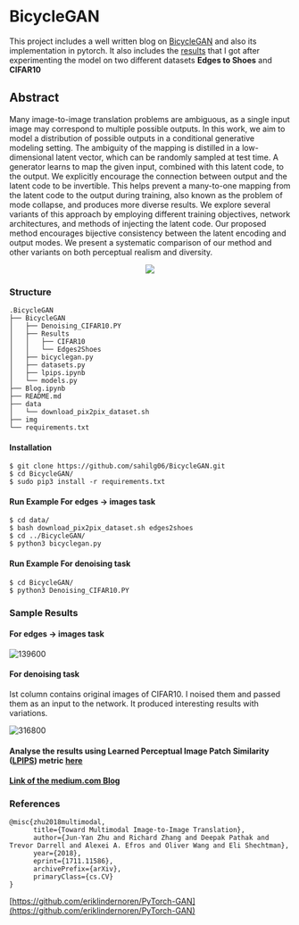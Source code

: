 # BicycleGAN
This project includes a well written blog on [BicycleGAN](/Blog.ipynb) and also its implementation in pytorch. It also includes the [results](BicycleGAN/Results/
) that I got after experimenting the model on two different datasets **Edges to Shoes** and **CIFAR10**

## Abstract
Many image-to-image translation problems are ambiguous, as a single input image may correspond to multiple possible outputs. In this work, we aim to model a distribution of possible outputs in a conditional generative modeling setting. The ambiguity of the mapping is distilled in a low-dimensional latent vector, which can be randomly sampled at test time. A generator learns to map the given input, combined with this latent code, to the output. We explicitly encourage the connection between output and the latent code to be invertible. This helps prevent a many-to-one mapping from the latent code to the output during training, also known as the problem of mode collapse, and produces more diverse results. We explore several variants of this approach by employing different training objectives, network architectures, and methods of injecting the latent code. Our proposed method encourages bijective consistency between the latent encoding and output modes. We present a systematic comparison of our method and other variants on both perceptual realism and diversity.

<p align="center">
  <img src="https://user-images.githubusercontent.com/59660566/123057439-7f53aa00-d425-11eb-88b7-ba97ed940b3d.png" />
</p>

### Structure
```
.BicycleGAN
├── BicycleGAN 
│   ├── Denoising_CIFAR10.PY      
│   ├── Results
│   │   ├── CIFAR10
│   │   └── Edges2Shoes
│   ├── bicyclegan.py
│   ├── datasets.py
│   ├── lpips.ipynb
│   └── models.py
├── Blog.ipynb
├── README.md
├── data
│   └── download_pix2pix_dataset.sh
├── img
└── requirements.txt
```

#### Installation
    $ git clone https://github.com/sahilg06/BicycleGAN.git
    $ cd BicycleGAN/
    $ sudo pip3 install -r requirements.txt
    
    
#### Run Example For  edges → images task
```
$ cd data/
$ bash download_pix2pix_dataset.sh edges2shoes
$ cd ../BicycleGAN/
$ python3 bicyclegan.py
```

#### Run Example For denoising task
```
$ cd BicycleGAN/
$ python3 Denoising_CIFAR10.PY
```



### Sample Results

#### For edges → images task

![139600](https://user-images.githubusercontent.com/59660566/123058525-89c27380-d426-11eb-95fa-5d3cc4ea03a7.png)


#### For denoising task 
Ist column contains original images of CIFAR10. I noised them and passed them as an input to the network. It produced interesting results with variations.

![316800](https://user-images.githubusercontent.com/59660566/123058815-ce4e0f00-d426-11eb-804e-5fd3cc873fbd.png)



#### Analyse the results using Learned Perceptual Image Patch Similarity ([LPIPS](https://github.com/richzhang/PerceptualSimilarity)) metric [here](/BicycleGAN/lpips.ipynb)

#### [Link of the medium.com Blog](https://medium.com/@sahil_g/bicyclegan-c104b2c22448)

### References

```
@misc{zhu2018multimodal,
      title={Toward Multimodal Image-to-Image Translation}, 
      author={Jun-Yan Zhu and Richard Zhang and Deepak Pathak and Trevor Darrell and Alexei A. Efros and Oliver Wang and Eli Shechtman},
      year={2018},
      eprint={1711.11586},
      archivePrefix={arXiv},
      primaryClass={cs.CV}
}
```

[https://github.com/eriklindernoren/PyTorch-GAN](https://github.com/eriklindernoren/PyTorch-GAN)
